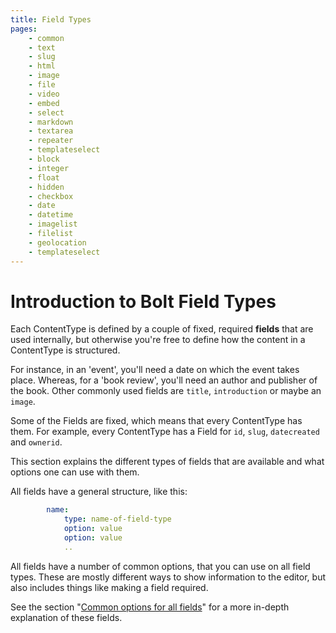 ```yaml
---
title: Field Types
pages:
    - common
    - text
    - slug
    - html
    - image
    - file
    - video
    - embed
    - select
    - markdown
    - textarea
    - repeater
    - templateselect
    - block
    - integer
    - float
    - hidden
    - checkbox
    - date
    - datetime
    - imagelist
    - filelist
    - geolocation
    - templateselect
---
```


Introduction to Bolt Field Types
================================

Each ContentType is defined by a couple of fixed, required **fields** that are
used internally, but otherwise you're free to define how the content in a
ContentType is structured.

For instance, in an 'event', you'll need a date on which the event takes place.
Whereas, for a 'book review', you'll need an author and publisher of the book.
Other commonly used fields are `title`, `introduction` or maybe an `image`.

Some of the Fields are fixed, which means that every ContentType has them. For
example, every ContentType has a Field for `id`, `slug`, `datecreated` and
`ownerid`.

This section explains the different types of fields that are available and what
options one can use with them.

All fields have a general structure, like this:

```yaml
        name:
            type: name-of-field-type
            option: value
            option: value
            ..
```

All fields have a number of common options, that you can use on all field types.
These are mostly different ways to show information to the editor, but also
includes things like making a field required.

See the section "[Common options for all fields](fields/common)" for a more
in-depth explanation of these fields.
